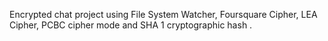 Encrypted chat project using File System Watcher, Foursquare Cipher, LEA Cipher, PCBC cipher mode and SHA 1 cryptographic hash .
